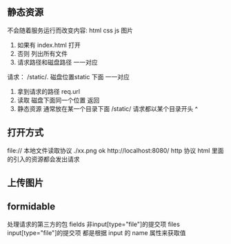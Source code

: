 ## 静态资源
  不会随着服务运行而改变内容: html css js 图片
  1. 如果有 index.html 打开
  2. 否则 列出所有文件
  3. 请求路径和磁盘路径 一一对应

请求：
  /static/*.* 磁盘位置static 下面 一一对应
  1. 拿到请求的路径 req.url
  2. 读取 磁盘下面同一个位置 返回
  3. 静态资源 通常放在某一个目录下面 /static/ 请求都以某个目录开头 ^
  
## 打开方式
  file:// 本地文件读取协议 ./xx.png    ok
  http://localhost:8080/  http 协议
  html 里面的引入的资源都会发出请求


## 上传图片
## formidable
处理请求的第三方的包
fields 非input[type="file"]的提交项
files input[type="file"]的提交项
都是根据 input 的 name 属性来获取值